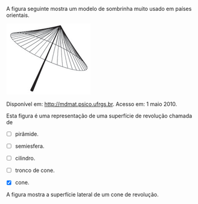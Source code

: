 

A figura seguinte mostra um modelo de sombrinha muito usado em países orientais.

![](654435cd-c533-6bce-ca4d-55c8c1cb2df7.png)

Disponível em: http://mdmat.psico.ufrgs.br. Acesso em: 1 maio 2010.

Esta figura é uma representação de uma superfície de revolução chamada de



- [ ] pirâmide.
- [ ] semiesfera.
- [ ] cilindro.
- [ ] tronco de cone.
- [x] cone.


A figura mostra a superfície lateral de um cone de revolução.

        